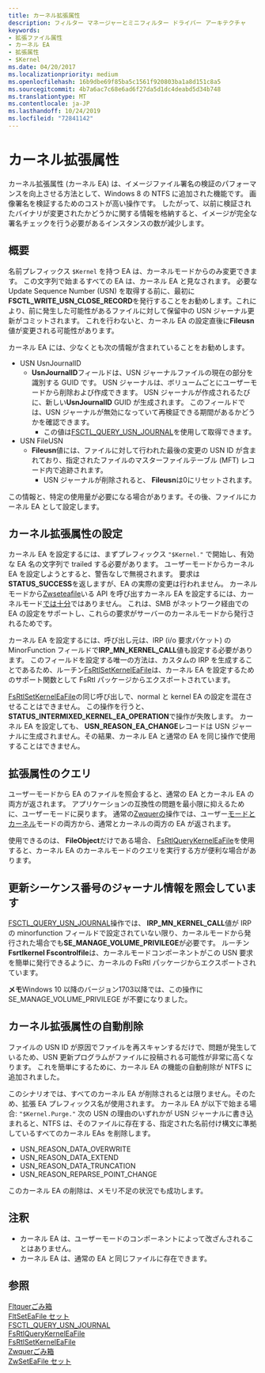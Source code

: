```yaml
---
title: カーネル拡張属性
description: フィルター マネージャーとミニフィルター ドライバー アーキテクチャ
keywords:
- 拡張ファイル属性
- カーネル EA
- 拡張属性
- $Kernel
ms.date: 04/20/2017
ms.localizationpriority: medium
ms.openlocfilehash: 16b9dbe69f85ba5c1561f920803ba1a8d151c8a5
ms.sourcegitcommit: 4b7a6ac7c68e6ad6f27da5d1dc4deabd5d34b748
ms.translationtype: MT
ms.contentlocale: ja-JP
ms.lasthandoff: 10/24/2019
ms.locfileid: "72841142"
---
```

# <a name="kernel-extended-attributes"></a>カーネル拡張属性
カーネル拡張属性 (カーネル EA) は、イメージファイル署名の検証のパフォーマンスを向上させる方法として、Windows 8 の NTFS に追加された機能です。  画像署名を検証するためのコストが高い操作です。 したがって、以前に検証されたバイナリが変更されたかどうかに関する情報を格納すると、イメージが完全な署名チェックを行う必要があるインスタンスの数が減少します。


## <a name="overview"></a>概要
名前プレフィックス ``$Kernel`` を持つ EA は、カーネルモードからのみ変更できます。 この文字列で始まるすべての EA は、カーネル EA と見なされます。 必要な Update Sequence Number (USN) を取得する前に、最初に**FSCTL_WRITE_USN_CLOSE_RECORD**を発行することをお勧めします。これにより、前に発生した可能性があるファイルに対して保留中の USN ジャーナル更新がコミットされます。 これを行わないと、カーネル EA の設定直後に**Fileusn**値が変更される可能性があります。

カーネル EA には、少なくとも次の情報が含まれていることをお勧めします。
- USN UsnJournalID
  - **UsnJournalID**フィールドは、USN ジャーナルファイルの現在の部分を識別する GUID です。  USN ジャーナルは、ボリュームごとにユーザーモードから削除および作成できます。  USN ジャーナルが作成されるたびに、新しい**UsnJournalID** GUID が生成されます。  このフィールドでは、USN ジャーナルが無効になっていて再検証できる期間があるかどうかを確認できます。
    - この値は[FSCTL_QUERY_USN_JOURNAL](https://docs.microsoft.com/windows/desktop/api/winioctl/ni-winioctl-fsctl_query_usn_journal)を使用して取得できます。
- USN FileUSN
  - **Fileusn**値には、ファイルに対して行われた最後の変更の USN ID が含まれており、指定されたファイルのマスターファイルテーブル (MFT) レコード内で追跡されます。
    - USN ジャーナルが削除されると、 **Fileusn**は0にリセットされます。

この情報と、特定の使用量が必要になる場合があります。その後、ファイルにカーネル EA として設定します。


## <a name="setting-a-kernel-extended-attribute"></a>カーネル拡張属性の設定
カーネル EA を設定するには、まずプレフィックス ``"$Kernel."`` で開始し、有効な EA 名の文字列で trailed する必要があります。 ユーザーモードからカーネル EA を設定しようとすると、警告なしで無視されます。  要求は**STATUS_SUCCESS**を返しますが、EA の実際の変更は行われません。 カーネルモードから[Zwseteafile](https://msdn.microsoft.com/library/windows/hardware/ff961908)いる API を呼び出すカーネル EA を設定するには、カーネルモード[では十分](https://docs.microsoft.com/windows-hardware/drivers/ddi/fltkernel/nf-fltkernel-fltseteafile)ではありません。  これは、SMB がネットワーク経由での EA の設定をサポートし、これらの要求がサーバーのカーネルモードから発行されるためです。  

カーネル EA を設定するには、呼び出し元は、IRP (i/o 要求パケット) の MinorFunction フィールドで**IRP_MN_KERNEL_CALL**値も設定する必要があります。 このフィールドを設定する唯一の方法は、カスタムの IRP を生成することであるため、ルーチン[FsRtlSetKernelEaFile](https://msdn.microsoft.com/library/windows/hardware/mt807493)は、カーネル EA を設定するためのサポート関数として FsRtl パッケージからエクスポートされています。

[FsRtlSetKernelEaFile](https://msdn.microsoft.com/library/windows/hardware/mt807493)の同じ呼び出しで、normal と kernel EA の設定を混在させることはできません。  この操作を行うと、 **STATUS_INTERMIXED_KERNEL_EA_OPERATION**で操作が失敗します。    カーネル EA を設定しても、 **USN_REASON_EA_CHANGE**レコードは USN ジャーナルに生成されません。その結果、カーネル EA と通常の EA を同じ操作で使用することはできません。  


## <a name="querying-an-extended-attribute"></a>拡張属性のクエリ
ユーザーモードから EA のファイルを照会すると、通常の EA とカーネル EA の両方が返されます。 アプリケーションの互換性の問題を最小限に抑えるために、ユーザーモードに戻ります。 通常の[Zwquerの](https://msdn.microsoft.com/library/windows/hardware/ff961907)操作では、ユーザー[モードとカーネル](https://docs.microsoft.com/windows-hardware/drivers/ddi/fltkernel/nf-fltkernel-fltqueryeafile)モードの両方から、通常とカーネルの両方の EA が返されます。

使用できるのは、 **FileObject**だけである場合、 [FsRtlQueryKernelEaFile](https://msdn.microsoft.com/library/windows/hardware/mt807492)を使用すると、カーネル EA のカーネルモードのクエリを実行する方が便利な場合があります。


## <a name="querying-update-sequence-number-journal-information"></a>更新シーケンス番号のジャーナル情報を照会しています
[FSCTL_QUERY_USN_JOURNAL](https://docs.microsoft.com/windows/desktop/api/winioctl/ni-winioctl-fsctl_query_usn_journal)操作では、 **IRP_MN_KERNEL_CALL**値が IRP の minorfunction フィールドで設定されていない限り、カーネルモードから発行された場合でも**SE_MANAGE_VOLUME_PRIVILEGE**が必要です。 ルーチン**Fsrtlkernel Fscontrolfile**は、カーネルモードコンポーネントがこの USN 要求を簡単に発行できるように、カーネルの FsRtl パッケージからエクスポートされています。

**メモ**Windows 10 以降のバージョン1703以降では、この操作に SE_MANAGE_VOLUME_PRIVILEGE が不要になりました。  

## <a name="auto-deletion-of-kernel-extended-attributes"></a>カーネル拡張属性の自動削除
ファイルの USN ID が原因でファイルを再スキャンするだけで、問題が発生しているため、USN 更新プログラムがファイルに投稿される可能性が非常に高くなります。  これを簡単にするために、カーネル EA の機能の自動削除が NTFS に追加されました。

このシナリオでは、すべてのカーネル EA が削除されるとは限りません。そのため、拡張 EA プレフィックス名が使用されます。  カーネル EA が以下で始まる場合: ``"$Kernel.Purge."`` 次の USN の理由のいずれかが USN ジャーナルに書き込まれると、NTFS は、そのファイルに存在する、指定された名前付け構文に準拠しているすべてのカーネル EAs を削除します。  
- USN_REASON_DATA_OVERWRITE
- USN_REASON_DATA_EXTEND
- USN_REASON_DATA_TRUNCATION
- USN_REASON_REPARSE_POINT_CHANGE

このカーネル EA の削除は、メモリ不足の状況でも成功します。

## <a name="remarks"></a>注釈
- カーネル EA は、ユーザーモードのコンポーネントによって改ざんされることはありません。
- カーネル EA は、通常の EA と同じファイルに存在できます。


## <a name="see-also"></a>参照
[Fltquerごみ箱](https://docs.microsoft.com/windows-hardware/drivers/ddi/fltkernel/nf-fltkernel-fltqueryeafile)  
[FltSetEaFile セット](https://docs.microsoft.com/windows-hardware/drivers/ddi/fltkernel/nf-fltkernel-fltseteafile)  
[FSCTL_QUERY_USN_JOURNAL](https://docs.microsoft.com/windows/desktop/api/winioctl/ni-winioctl-fsctl_query_usn_journal)  
[FsRtlQueryKernelEaFile](https://msdn.microsoft.com/library/windows/hardware/mt807492)      
[FsRtlSetKernelEaFile](https://msdn.microsoft.com/library/windows/hardware/mt807493)  
[Zwquerごみ箱](https://msdn.microsoft.com/library/windows/hardware/ff961907)  
[ZwSetEaFile セット](https://msdn.microsoft.com/library/windows/hardware/ff961908)  
